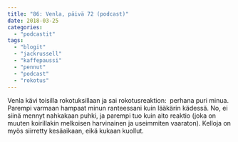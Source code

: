 ```yaml
---
title: "86: Venla, päivä 72 (podcast)"
date: 2018-03-25
categories: 
  - "podcastit"
tags: 
  - "blogit"
  - "jackrussell"
  - "kaffepaussi"
  - "pennut"
  - "podcast"
  - "rokotus"
---
```


Venla kävi toisilla rokotuksillaan ja sai rokotusreaktion:  perhana puri minua. Parempi varmaan hampaat minun ranteessani kuin lääkärin kädessä. No, ei siinä mennyt nahkakaan puhki, ja parempi tuo kuin aito reaktio (joka on muuten koirillakin melkoisen harvinainen ja useimmiten vaaraton). Kelloja on myös siirretty kesäaikaan, eikä kukaan kuollut.
